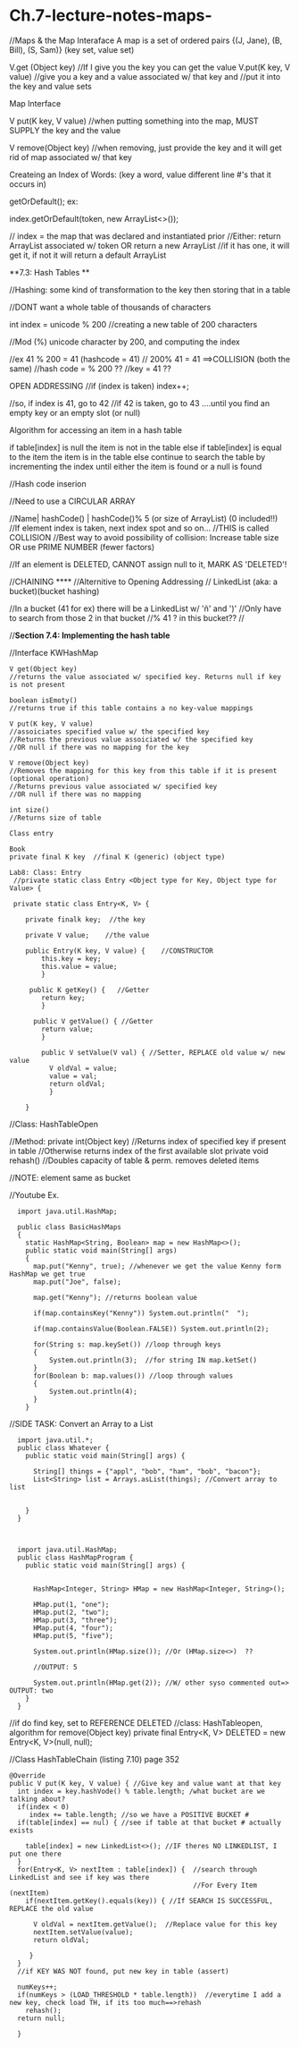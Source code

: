 # Ch.7-lecture-notes-maps-

//Maps & the Map Interaface
A map is a set of ordered pairs
{(J, Jane), (B, Bill), (S, Sam)}
(key set, value set)

V.get (Object key) //If I give you the key you can get the value
V.put(K key, V value) //give you a key and a value associated w/ that key and 
                      //put it into the key and value sets

Map Interface

V put(K key, V value)    //when putting something into the map, MUST SUPPLY the key and the value

V remove(Object key)     //when removing, just provide the key and it will get rid of map associated w/ that key

Createing an Index of Words:
(key a word, value different line #'s that it occurs in)

 getOrDefault(); 
ex: 

index.getOrDefault(token, new ArrayList<>()); 

// index = the map that was declared and instantiated prior
//Either: return ArrayList associated w/ token OR return a new ArrayList
//if it has one, it will get it, if not it will return a default ArrayList

**7.3: Hash Tables **

//Hashing: some kind of transformation to the key then storing that in a table

//DONT want a whole table of thousands of characters

int index = unicode % 200 //creating a new table of 200 characters

//Mod (%) unicode character by 200, and computing the index

//ex 41 % 200 = 41 (hashcode = 41)
//   200% 41 = 41   ==>COLLISION (both the same)
//hash code = % 200 ??
//key = 41 ??

OPEN ADDRESSING
//if (index is taken) 
  index++; 

//so, if index is 41, go to 42
//if 42 is taken, go to 43 ....until you find an empty key or an empty slot (or null)

Algorithm for accessing an item in a hash table

if table[index] is null
  the item is not in the table 
else if table[index] is equal to the item
  the item is in the table
else
  continue to search the table by incrementing the index until either the
  item is found or a null is found 
  
  
 //Hash code inserion 
 
//Need to use a CIRCULAR ARRAY 

//Name| hashCode() | hashCode()% 5 (or size of ArrayList) (0 included!!)
//If element index is taken, next index spot and so on...
//THIS is called COLLISION 
//Best way to avoid possibility of collision: Increase table size OR use PRIME NUMBER (fewer factors) 

//If an element is DELETED, CANNOT assign null to it, MARK AS 'DELETED'!

//CHAINING ****
//Alternitive to Opening Addressing
// LinkedList (aka: a bucket)(bucket hashing)

//In a bucket (41 for ex) there will be a LinkedList w/ 'ñ' and ')' 
//Only have to search from those 2 in that bucket 
//% 41 ? in this bucket??
//

//**Section 7.4: Implementing the hash table**

//Interface KWHashMap

    V get(Object key)  
    //returns the value associated w/ specified key. Returns null if key is not present
    
    boolean isEmoty() 
    //returns true if this table contains a no key-value mappings
    
    V put(K key, V value)
    //assoiciates specified value w/ the specified key
    //Returns the previous value assoiciated w/ the specified key
    //OR null if there was no mapping for the key
    
    V remove(Object key)
    //Removes the mapping for this key from this table if it is present (optional operation)
    //Returns previous value associated w/ specified key
    //OR null if there was no mapping
    
    int size()
    //Returns size of table
    
    Class entry
    
    Book
    private final K key  //final K (generic) (object type) 
    
    Lab8: Class: Entry
     //private static class Entry <Object type for Key, Object type for Value> {
     
     private static class Entry<K, V> {
     
        private finalk key;  //the key
        
        private V value;    //the value
        
        public Entry(K key, V value) {    //CONSTRUCTOR
            this.key = key;
            this.value = value;
            }
   
         public K getKey() {   //Getter
            return key;
            }
            
          public V getValue() { //Getter
            return value;
            }
            
            public V setValue(V val) { //Setter, REPLACE old value w/ new value
              V oldVal = value;
              value = val;
              return oldVal;
              }
              
        }
        
  //Class: HashTableOpen
  
  //Method:   private int(Object key)   //Returns index of specified key if present in table
                                        //Otherwise returns index of the first available slot
              private void rehash()     //Doubles capacity of table & perm. removes deleted items
              

//NOTE: element same as bucket

//Youtube Ex.

      import java.util.HashMap;
      
      public class BasicHashMaps
      {
        static HashMap<String, Boolean> map = new HashMap<>();
        public static void main(String[] args)
        {
          map.put("Kenny", true); //whenever we get the value Kenny form HashMap we get true
          map.put("Joe", false);
          
          map.get("Kenny"); //returns boolean value
          
          if(map.containsKey("Kenny")) System.out.println("  ");
          
          if(map.containsValue(Boolean.FALSE)) System.out.println(2);
          
          for(String s: map.keySet()) //loop through keys
          {
              System.out.println(3);  //for string IN map.ketSet()
          }
          for(Boolean b: map.values()) //loop through values
          {
              System.out.println(4);
          }
        }  
  
 //SIDE TASK: Convert an Array to a List
 
      import java.util.*;
      public class Whatever {
        public static void main(String[] args) {
        
          String[] things = {"appl", "bob", "ham", "bob", "bacon"};
          List<String> list = Arrays.asList(things); //Convert array to list
          
        
        }
      }  
  


      import java.util.HashMap;
      public class HashMapProgram {
        public static void main(String[] args) {
        
        
          HashMap<Integer, String> HMap = new HashMap<Integer, String>();
          
          HMap.put(1, "one");
          HMap.put(2, "two");
          HMap.put(3, "three");
          HMap.put(4, "four");
          HMap.put(5, "five");
          
          System.out.println(HMap.size()); //Or (HMap.size<>)  ??
          
          //OUTPUT: 5
          
          System.out.println(HMap.get(2)); //W/ other syso commented out=> OUTPUT: two
        }
      }  
  
  
  //if do find key, set to REFERENCE DELETED
  //class: HashTableopen, algorithm for remove(Object key)
      private final Entry<K, V> DELETED = new Entry<K, V>(null, null);
      
  
  //Class HashTableChain (listing 7.10) page 352
  
    @Override
    public V put(K key, V value) { //Give key and value want at that key
      int index = key.hashVode() % table.length; /what bucket are we talking about?
      if(index < 0)
         index += table.length; //so we have a POSITIVE BUCKET #
      if(table[index] == nul) { //see if table at that bucket # actually exists
      
        table[index] = new LinkedList<>(); //IF theres NO LINKEDLIST, I put one there
      }  
      for(Entry<K, V> nextItem : table[index]) {  //search through LinkedList and see if key was there
                                                  //For Every Item (nextItem)
        if(nextItem.getKey().equals(key)) { //If SEARCH IS SUCCESSFUL, REPLACE the old value
        
          V oldVal = nextItem.getValue();  //Replace value for this key
          nextItem.setValue(value);
          return oldVal;
          
         }
      } 
      //if KEY WAS NOT found, put new key in table (assert)
      
      numKeys++;
      if(numKeys > (LOAD_THRESHOLD * table.length))  //everytime I add a new key, check load TH, if its too much==>rehash
        rehash();
      return null;
      
      }
      
